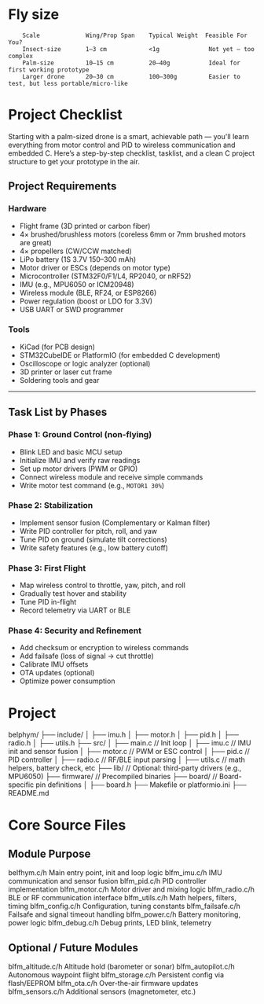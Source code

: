
# Fly size

```
	Scale	          Wing/Prop Span	Typical Weight	Feasible For You?
	Insect-size	      1–3 cm	        <1g	             Not yet — too complex
	Palm-size	      10–15 cm	        20–40g	         Ideal for first working prototype
	Larger drone	  20–30 cm	        100–300g	     Easier to test, but less portable/micro-like
```


# Project Checklist
Starting with a palm-sized drone is a smart, achievable path — you'll learn everything from motor control and PID to wireless communication and embedded C.
Here’s a step-by-step checklist, tasklist, and a clean C project structure to get your prototype in the air.

## Project Requirements

### Hardware

- Flight frame (3D printed or carbon fiber)
- 4× brushed/brushless motors (coreless 6mm or 7mm brushed motors are great)
- 4× propellers (CW/CCW matched)
- LiPo battery (1S 3.7V 150–300 mAh)
- Motor driver or ESCs (depends on motor type)
- Microcontroller (STM32F0/F1/L4, RP2040, or nRF52)
- IMU (e.g., MPU6050 or ICM20948)
- Wireless module (BLE, RF24, or ESP8266)
- Power regulation (boost or LDO for 3.3V)
- USB UART or SWD programmer

### Tools

- KiCad (for PCB design)
- STM32CubeIDE or PlatformIO (for embedded C development)
- Oscilloscope or logic analyzer (optional)
- 3D printer or laser cut frame
- Soldering tools and gear

---

## Task List by Phases

### Phase 1: Ground Control (non-flying)

- Blink LED and basic MCU setup
- Initialize IMU and verify raw readings
- Set up motor drivers (PWM or GPIO)
- Connect wireless module and receive simple commands
- Write motor test command (e.g., `MOTOR1 30%`)

### Phase 2: Stabilization

- Implement sensor fusion (Complementary or Kalman filter)
- Write PID controller for pitch, roll, and yaw
- Tune PID on ground (simulate tilt corrections)
- Write safety features (e.g., low battery cutoff)

### Phase 3: First Flight

- Map wireless control to throttle, yaw, pitch, and roll
- Gradually test hover and stability
- Tune PID in-flight
- Record telemetry via UART or BLE

### Phase 4: Security and Refinement

- Add checksum or encryption to wireless commands
- Add failsafe (loss of signal → cut throttle)
- Calibrate IMU offsets
- OTA updates (optional)
- Optimize power consumption

# Project
belphym/
├── include/
│   ├── imu.h
│   ├── motor.h
│   ├── pid.h
│   ├── radio.h
│   ├── utils.h
├── src/
│   ├── main.c              // Init loop
│   ├── imu.c               // IMU init and sensor fusion
│   ├── motor.c             // PWM or ESC control
│   ├── pid.c               // PID controller
│   ├── radio.c             // RF/BLE input parsing
│   ├── utils.c             // math helpers, battery check, etc
├── lib/                    // Optional: third-party drivers (e.g., MPU6050)
├── firmware/               // Precompiled binaries
├── board/                  // Board-specific pin definitions
│   ├── board.h
├── Makefile or platformio.ini
├── README.md


# Core Source Files
## Module	Purpose
belfhym.c/h	         Main entry point, init and loop logic
blfm_imu.c/h	     IMU communication and sensor fusion
blfm_pid.c/h	     PID controller implementation
blfm_motor.c/h	     Motor driver and mixing logic
blfm_radio.c/h	     BLE or RF communication interface
blfm_utils.c/h	     Math helpers, filters, timing
blfm_config.c/h	     Configuration, tuning constants
blfm_failsafe.c/h	 Failsafe and signal timeout handling
blfm_power.c/h	     Battery monitoring, power logic
blfm_debug.c/h	     Debug prints, LED blink, telemetry

## Optional / Future Modules
blfm_altitude.c/h	Altitude hold (barometer or sonar)
blfm_autopilot.c/h	Autonomous waypoint flight
blfm_storage.c/h	Persistent config via flash/EEPROM
blfm_ota.c/h	    Over-the-air firmware updates
blfm_sensors.c/h	Additional sensors (magnetometer, etc.)

